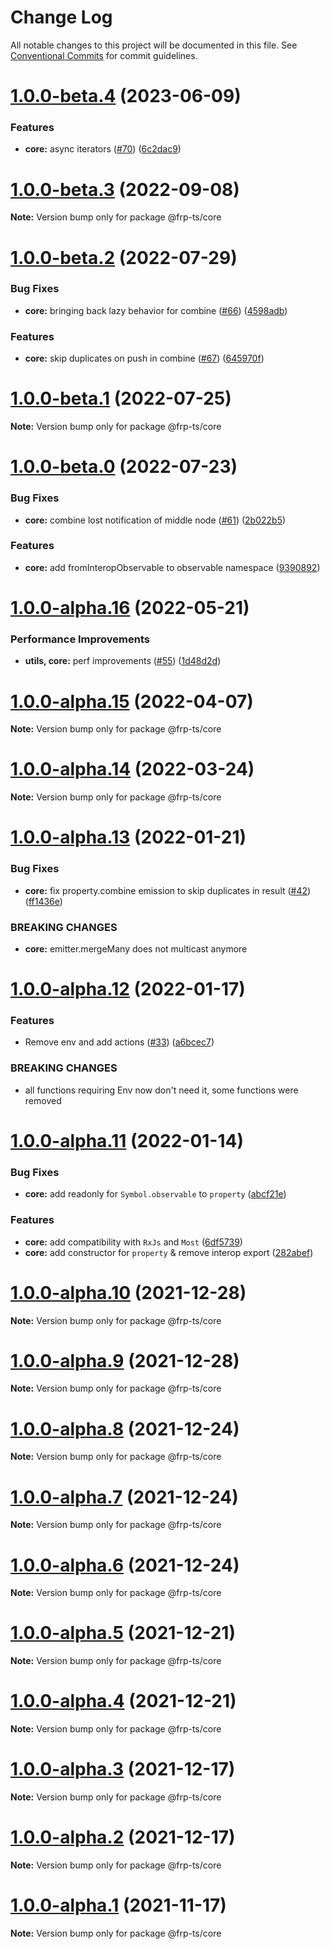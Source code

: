 # Change Log

All notable changes to this project will be documented in this file.
See [Conventional Commits](https://conventionalcommits.org) for commit guidelines.

# [1.0.0-beta.4](https://github.com/raveclassic/frp-ts/compare/v1.0.0-beta.3...v1.0.0-beta.4) (2023-06-09)


### Features

* **core:** async iterators ([#70](https://github.com/raveclassic/frp-ts/issues/70)) ([6c2dac9](https://github.com/raveclassic/frp-ts/commit/6c2dac9df9477aa12af156d2612f4691ca0cef54))





# [1.0.0-beta.3](https://github.com/raveclassic/frp-ts/compare/v1.0.0-beta.2...v1.0.0-beta.3) (2022-09-08)

**Note:** Version bump only for package @frp-ts/core





# [1.0.0-beta.2](https://github.com/raveclassic/frp-ts/compare/v1.0.0-beta.0...v1.0.0-beta.2) (2022-07-29)


### Bug Fixes

* **core:** bringing back lazy behavior for combine ([#66](https://github.com/raveclassic/frp-ts/issues/66)) ([4598adb](https://github.com/raveclassic/frp-ts/commit/4598adb2dc89e9188724a278377f70cfae6564bf))


### Features

* **core:** skip duplicates on push in combine ([#67](https://github.com/raveclassic/frp-ts/issues/67)) ([645970f](https://github.com/raveclassic/frp-ts/commit/645970fc17bc886da54cdda60b40daccee1d5e86))





# [1.0.0-beta.1](https://github.com/raveclassic/frp-ts/compare/v1.0.0-beta.0...v1.0.0-beta.1) (2022-07-25)

**Note:** Version bump only for package @frp-ts/core





# [1.0.0-beta.0](https://github.com/raveclassic/frp-ts/compare/v1.0.0-alpha.16...v1.0.0-beta.0) (2022-07-23)


### Bug Fixes

* **core:** combine lost notification of middle node ([#61](https://github.com/raveclassic/frp-ts/issues/61)) ([2b022b5](https://github.com/raveclassic/frp-ts/commit/2b022b5242944dc49a61dc3a7648a2834297cd70))


### Features

* **core:** add fromInteropObservable to observable namespace ([9390892](https://github.com/raveclassic/frp-ts/commit/9390892b917545b6b098654f57fa971d1ae071b2))





# [1.0.0-alpha.16](https://github.com/raveclassic/frp-ts/compare/v1.0.0-alpha.15...v1.0.0-alpha.16) (2022-05-21)


### Performance Improvements

* **utils, core:** perf improvements ([#55](https://github.com/raveclassic/frp-ts/issues/55)) ([1d48d2d](https://github.com/raveclassic/frp-ts/commit/1d48d2d7638b1129b6cc884719f99b52001f6686))





# [1.0.0-alpha.15](https://github.com/raveclassic/frp-ts/compare/v1.0.0-alpha.14...v1.0.0-alpha.15) (2022-04-07)

**Note:** Version bump only for package @frp-ts/core





# [1.0.0-alpha.14](https://github.com/raveclassic/frp-ts/compare/v1.0.0-alpha.13...v1.0.0-alpha.14) (2022-03-24)

**Note:** Version bump only for package @frp-ts/core





# [1.0.0-alpha.13](https://github.com/raveclassic/frp-ts/compare/v1.0.0-alpha.12...v1.0.0-alpha.13) (2022-01-21)


### Bug Fixes

* **core:** fix property.combine emission to skip duplicates in result ([#42](https://github.com/raveclassic/frp-ts/issues/42)) ([ff1436e](https://github.com/raveclassic/frp-ts/commit/ff1436ed575033c1c16210687b55525b4e459f9b))


### BREAKING CHANGES

* **core:** emitter.mergeMany does not multicast anymore





# [1.0.0-alpha.12](https://github.com/raveclassic/frp-ts/compare/v1.0.0-alpha.11...v1.0.0-alpha.12) (2022-01-17)


### Features

* Remove env and add actions ([#33](https://github.com/raveclassic/frp-ts/issues/33)) ([a6bcec7](https://github.com/raveclassic/frp-ts/commit/a6bcec79884d8a36e05511fbae817a963fa21a5f))


### BREAKING CHANGES

* all functions requiring Env now don't need it, some functions were removed





# [1.0.0-alpha.11](https://github.com/raveclassic/frp-ts/compare/v1.0.0-alpha.10...v1.0.0-alpha.11) (2022-01-14)


### Bug Fixes

* **core:** add readonly for `Symbol.observable` to `property` ([abcf21e](https://github.com/raveclassic/frp-ts/commit/abcf21e69d0fcaecfde289c85d216238010d850b))


### Features

* **core:** add compatibility with `RxJs` and `Most` ([6df5739](https://github.com/raveclassic/frp-ts/commit/6df573965657eef311b43559e840bf94fe23f188))
* **core:** add constructor for `property` & remove interop export ([282abef](https://github.com/raveclassic/frp-ts/commit/282abefa4e38d9cd6b10be2f48ac1c85144345c4))





# [1.0.0-alpha.10](https://github.com/raveclassic/frp-ts/compare/v1.0.0-alpha.9...v1.0.0-alpha.10) (2021-12-28)

**Note:** Version bump only for package @frp-ts/core





# [1.0.0-alpha.9](https://github.com/raveclassic/frp-ts/compare/v1.0.0-alpha.8...v1.0.0-alpha.9) (2021-12-28)

**Note:** Version bump only for package @frp-ts/core





# [1.0.0-alpha.8](https://github.com/raveclassic/frp-ts/compare/v1.0.0-alpha.7...v1.0.0-alpha.8) (2021-12-24)

**Note:** Version bump only for package @frp-ts/core





# [1.0.0-alpha.7](https://github.com/raveclassic/frp-ts/compare/v1.0.0-alpha.6...v1.0.0-alpha.7) (2021-12-24)

**Note:** Version bump only for package @frp-ts/core





# [1.0.0-alpha.6](https://github.com/raveclassic/frp-ts/compare/v1.0.0-alpha.5...v1.0.0-alpha.6) (2021-12-24)

**Note:** Version bump only for package @frp-ts/core





# [1.0.0-alpha.5](https://github.com/raveclassic/frp-ts/compare/v1.0.0-alpha.4...v1.0.0-alpha.5) (2021-12-21)

**Note:** Version bump only for package @frp-ts/core





# [1.0.0-alpha.4](https://github.com/raveclassic/frp-ts/compare/v1.0.0-alpha.3...v1.0.0-alpha.4) (2021-12-21)

**Note:** Version bump only for package @frp-ts/core





# [1.0.0-alpha.3](https://github.com/raveclassic/frp-ts/compare/v1.0.0-alpha.2...v1.0.0-alpha.3) (2021-12-17)

**Note:** Version bump only for package @frp-ts/core





# [1.0.0-alpha.2](https://github.com/raveclassic/frp-ts/compare/v1.0.0-alpha.1...v1.0.0-alpha.2) (2021-12-17)

**Note:** Version bump only for package @frp-ts/core





# [1.0.0-alpha.1](https://github.com/raveclassic/frp-ts/compare/v0.0.1...v1.0.0-alpha.1) (2021-11-17)

**Note:** Version bump only for package @frp-ts/core

